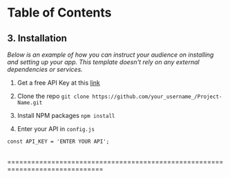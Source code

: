 # Table of Contents

## 3. Installation
_Below is an example of how you can instruct your audience on installing and setting up your
app. This template doesn't rely on any external dependencies or services._
1. Get a free API Key at this [link](https://bjitacademy.com/)

2. Clone the repo 
`git clone https://github.com/your_username_/Project-Name.git`

3. Install NPM packages `npm install`

4. Enter your API in `config.js`
```
const API_KEY = 'ENTER YOUR API';
```
<br>
==============================================================================
